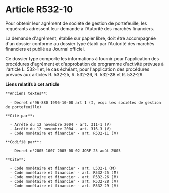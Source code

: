 # Article R532-10

Pour obtenir leur agrément de société de gestion de portefeuille, les requérants adressent leur demande à l'Autorité des
marchés financiers.

La demande d'agrément, établie sur papier libre, doit être accompagnée d'un dossier conforme au dossier type établi par
l'Autorité des marchés financiers et publié au Journal officiel.

Ce dossier type comporte les informations à fournir pour l'application des procédures d'agrément et d'approbation de
programme d'activité prévues à l'article L. 532-1 et, le cas échéant, pour l'application des procédures prévues aux articles
R. 532-25, R. 532-26, R. 532-28 et R. 532-29.

**Liens relatifs à cet article**

	**Anciens textes**:

	  - Décret n°96-880 1996-10-08 art 1 (I, ecqc les sociétés de gestion de portefeuille)

	**Cité par**:

	  - Arrêté du 12 novembre 2004 - art. 311-1 (V)
	  - Arrêté du 12 novembre 2004 - art. 316-3 (V)
	  - Code monétaire et financier - art. R532-11 (V)

	**Codifié par**:

	  - Décret n°2005-1007 2005-08-02 JORF 25 août 2005

	**Cite**:

	  - Code monétaire et financier - art. L532-1 (M)
	  - Code monétaire et financier - art. R532-25 (M)
	  - Code monétaire et financier - art. R532-26 (M)
	  - Code monétaire et financier - art. R532-28 (V)
	  - Code monétaire et financier - art. R532-29 (V)

